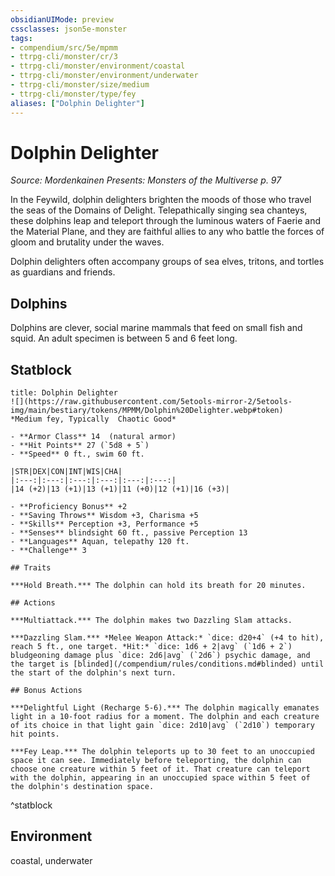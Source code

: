 ```yaml
---
obsidianUIMode: preview
cssclasses: json5e-monster
tags:
- compendium/src/5e/mpmm
- ttrpg-cli/monster/cr/3
- ttrpg-cli/monster/environment/coastal
- ttrpg-cli/monster/environment/underwater
- ttrpg-cli/monster/size/medium
- ttrpg-cli/monster/type/fey
aliases: ["Dolphin Delighter"]
---
```

# Dolphin Delighter
*Source: Mordenkainen Presents: Monsters of the Multiverse p. 97*  

In the Feywild, dolphin delighters brighten the moods of those who travel the seas of the Domains of Delight. Telepathically singing sea chanteys, these dolphins leap and teleport through the luminous waters of Faerie and the Material Plane, and they are faithful allies to any who battle the forces of gloom and brutality under the waves.

Dolphin delighters often accompany groups of sea elves, tritons, and tortles as guardians and friends.

## Dolphins

Dolphins are clever, social marine mammals that feed on small fish and squid. An adult specimen is between 5 and 6 feet long.

## Statblock

```ad-statblock
title: Dolphin Delighter
![](https://raw.githubusercontent.com/5etools-mirror-2/5etools-img/main/bestiary/tokens/MPMM/Dolphin%20Delighter.webp#token)
*Medium fey, Typically  Chaotic Good*

- **Armor Class** 14  (natural armor)
- **Hit Points** 27 (`5d8 + 5`)
- **Speed** 0 ft., swim 60 ft.

|STR|DEX|CON|INT|WIS|CHA|
|:---:|:---:|:---:|:---:|:---:|:---:|
|14 (+2)|13 (+1)|13 (+1)|11 (+0)|12 (+1)|16 (+3)|

- **Proficiency Bonus** +2
- **Saving Throws** Wisdom +3, Charisma +5
- **Skills** Perception +3, Performance +5
- **Senses** blindsight 60 ft., passive Perception 13
- **Languages** Aquan, telepathy 120 ft.
- **Challenge** 3

## Traits

***Hold Breath.*** The dolphin can hold its breath for 20 minutes.

## Actions

***Multiattack.*** The dolphin makes two Dazzling Slam attacks.

***Dazzling Slam.*** *Melee Weapon Attack:* `dice: d20+4` (+4 to hit), reach 5 ft., one target. *Hit:* `dice: 1d6 + 2|avg` (`1d6 + 2`) bludgeoning damage plus `dice: 2d6|avg` (`2d6`) psychic damage, and the target is [blinded](/compendium/rules/conditions.md#blinded) until the start of the dolphin's next turn.

## Bonus Actions

***Delightful Light (Recharge 5-6).*** The dolphin magically emanates light in a 10-foot radius for a moment. The dolphin and each creature of its choice in that light gain `dice: 2d10|avg` (`2d10`) temporary hit points.

***Fey Leap.*** The dolphin teleports up to 30 feet to an unoccupied space it can see. Immediately before teleporting, the dolphin can choose one creature within 5 feet of it. That creature can teleport with the dolphin, appearing in an unoccupied space within 5 feet of the dolphin's destination space.
```
^statblock

## Environment

coastal, underwater
